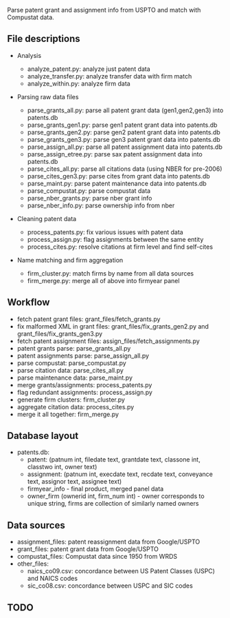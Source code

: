Parse patent grant and assignment info from USPTO and match with Compustat data.

## File descriptions

* Analysis
  * analyze_patent.py: analyze just patent data
  * analyze_transfer.py: analyze transfer data with firm match
  * analyze_within.py: analyze firm data

* Parsing raw data files
  * parse_grants_all.py: parse all patent grant data (gen1,gen2,gen3) into patents.db
  * parse_grants_gen1.py: parse gen1 patent grant data into patents.db
  * parse_grants_gen2.py: parse gen2 patent grant data into patents.db
  * parse_grants_gen3.py: parse gen3 patent grant data into patents.db
  * parse_assign_all.py: parse all patent assignment data into patents.db
  * parse_assign_etree.py: parse sax patent assignment data into patents.db
  * parse_cites_all.py: parse all citations data (using NBER for pre-2006)
  * parse_cites_gen3.py: parse cites from grant data into patents.db
  * parse_maint.py: parse patent maintenance data into patents.db
  * parse_compustat.py: parse compustat data
  * parse_nber_grants.py: parse nber grant info
  * parse_nber_info.py: parse ownership info from nber

* Cleaning patent data
  * process_patents.py: fix various issues with patent data
  * process_assign.py: flag assignments between the same entity
  * process_cites.py: resolve citations at firm level and find self-cites

* Name matching and firm aggregation
  * firm_cluster.py: match firms by name from all data sources
  * firm_merge.py: merge all of above into firmyear panel

## Workflow

* fetch patent grant files: grant_files/fetch_grants.py
* fix malformed XML in grant files: grant_files/fix_grants_gen2.py and grant_files/fix_grants_gen3.py
* fetch patent assignment files: assign_files/fetch_assignments.py
* patent grants parse: parse_grants_all.py
* patent assignments parse: parse_assign_all.py
* parse compustat: parse_compustat.py
* parse citation data: parse_cites_all.py
* parse maintenance data: parse_maint.py
* merge grants/assignments: process_patents.py
* flag redundant assignments: process_assign.py
* generate firm clusters: firm_cluster.py
* aggregate citation data: process_cites.py
* merge it all together: firm_merge.py

## Database layout

* patents.db:
  * patent: (patnum int, filedate text, grantdate text, classone int, classtwo int, owner text)
  * assignment: (patnum int, execdate text, recdate text, conveyance text, assignor text, assignee text)
  * firmyear_info - final product, merged panel data
  * owner_firm (ownerid int, firm_num int) - owner corresponds to unique string, firms are collection of similarly named owners

## Data sources

* assignment_files: patent reassignment data from Google/USPTO
* grant_files: patent grant data from Google/USPTO
* compustat_files: Compustat data since 1950 from WRDS
* other_files:
  * naics_co09.csv: concordance between US Patent Classes (USPC) and NAICS codes
  * sic_co08.csv: concordance between USPC and SIC codes

## TODO
